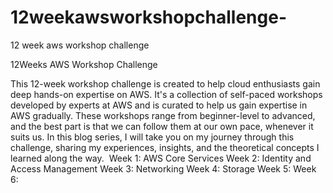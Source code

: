 # 12weekawsworkshopchallenge-
12 week aws workshop challenge 

12Weeks AWS Workshop Challenge

This 12-week workshop challenge is created to help cloud enthusiasts gain deep hands-on expertise on AWS. It's a collection of self-paced workshops developed by experts at AWS and is curated to help us gain expertise in AWS gradually. These workshops range from beginner-level to advanced, and the best part is that we can follow them at our own pace, whenever it suits us.
In this blog series, I will take you on my journey through this challenge, sharing my experiences, insights, and the theoretical concepts I learned along the way. 
Week 1: AWS Core Services
Week 2: Identity and Access Management
Week 3: Networking
Week 4: Storage
Week 5:
Week 6:
